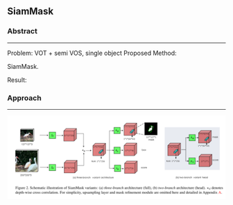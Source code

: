 ## SiamMask

### Abstract

------

Problem: VOT + semi VOS, single object
Proposed Method: 

SiamMask. 

Result: 


### Approach

------

![SiamMask](./res/SiamMask.png)

